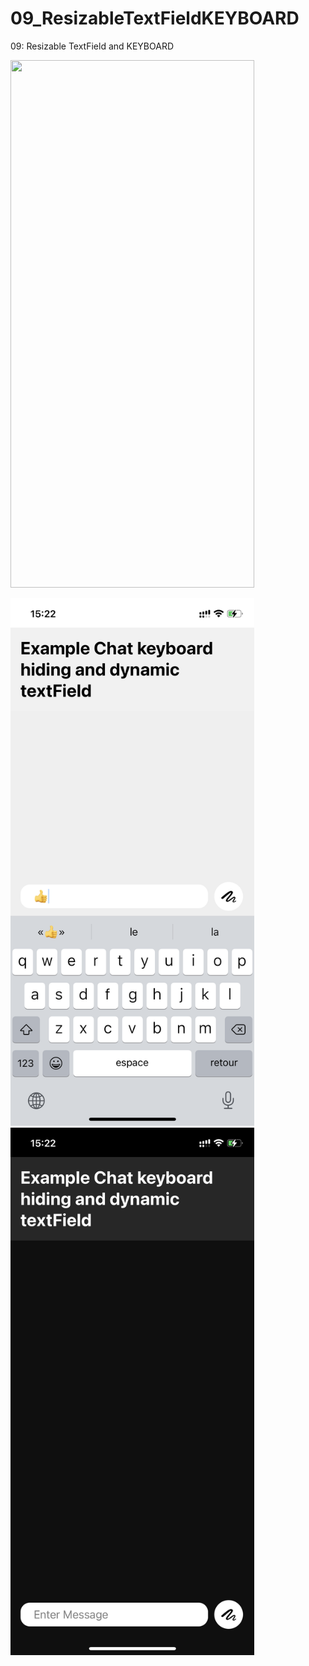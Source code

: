 # 09_ResizableTextFieldKEYBOARD

09: Resizable TextField and KEYBOARD

<img src="https://media.giphy.com/media/5SbhIbijf4SPiw3SJS/giphy.gif" width="390" height="844"/>  




<img src="/light.PNG" width="390" height="844"/>  <img src="/dark.PNG" width="390" height="844"/>
